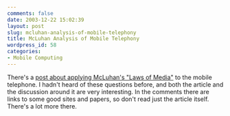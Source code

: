```yaml
---
comments: false
date: 2003-12-22 15:02:39
layout: post
slug: mcluhan-analysis-of-mobile-telephony
title: McLuhan Analysis of Mobile Telephony
wordpress_id: 58
categories:
- Mobile Computing
---
```


There's a [post about applying McLuhan's "Laws of Media"](http://www.thefeature.com/article?articleid=100229) to the mobile telephone. I hadn't heard of these questions before, and both the article and the discussion around it are very interesting. In the comments there are links to some good sites and papers, so don't read just the article itself.  There's a lot more there.
